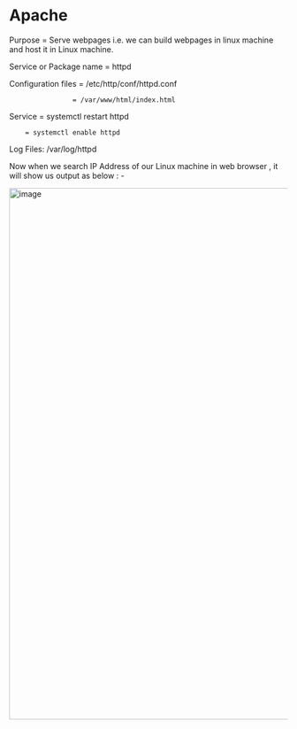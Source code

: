 # Apache
Purpose = Serve webpages i.e. we can build webpages in linux machine and host it in Linux machine.

Service or Package name = httpd

Configuration files = /etc/http/conf/httpd.conf

                    = /var/www/html/index.html

Service = systemctl restart httpd

        = systemctl enable httpd

Log Files: /var/log/httpd


Now when we search IP Address of our Linux machine in web browser , it will show us output as below : -

<img width="960" alt="image" src="https://github.com/Prafful-018/Apache/assets/128427528/cda4bf1d-1b1f-4f2c-be89-74551d262a29">
